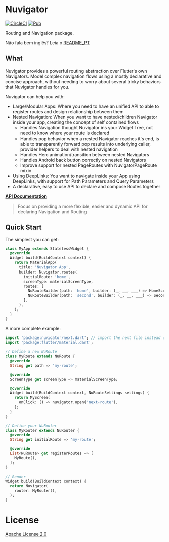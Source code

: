 # Nuvigator

[![CircleCI](https://circleci.com/gh/nubank/nuvigator/tree/master.svg?style=svg)](https://circleci.com/gh/nubank/nuvigator/tree/master)
[![Pub](https://img.shields.io/pub/v/nuvigator.svg)](https://pub.dartlang.org/packages/nuvigator)

Routing and Navigation package.

Não fala bem inglês? Leia o [README_PT](./README_PT.md)

## What

Nuvigator provides a powerful routing abstraction over Flutter's own Navigators. Model complex navigation flows using a mostly declarative and concise approach, without needing to worry about several tricky behaviors that Nuvigator handles for you.

Nuvigator can help you with:

- Large/Modular Apps: Where you need to have an unified API to able to register routes and design relationship between them
- Nested Navigation: When you want to have nested/children Navigator inside your app, creating the concept of self contained flows
  - Handles Navigation thought Nuvigator ins your Widget Tree, not need to know where your route is declared
  - Handles pop behavior when a nested Navigator reaches it's end, is able to transparently forward pop results into underlying caller, provider helpers to deal with nested navigation
  - Handles Hero animation/transition between nested Navigators
  - Handles Android back button correctly on nested Navigators
  - Improve support for nested PageRoutes with NuvigatorPageRoute mixin
- Using DeepLinks: You want to navigate inside your App using DeepLinks, with support for Path Parameters and Query Parameters
- A declarative, easy to use API to declare and compose Routes together

[**API Documentation**](./doc/next.md)
> Focus on providing a more flexible, easier and dynamic API for declaring Navigation and Routing

## Quick Start

The simplest you can get:

```dart
class MyApp extends StatelessWidget {
  @override
  Widget build(BuildContext context) {
    return MaterialApp(
      title: 'Nuvigator App',
      builder: Nuvigator.routes(
        initialRoute: 'home',
        screenType: materialScreenType,
        routes: [
          NuRouteBuilder(path: 'home', builder: (_, __, ___) => HomeScreen()),
          NuRouteBuilder(path: 'second', builder: (_, __, ___) => SecondScreen()),
        ],
      ),
    );
  }
}
```

A more complete example:

```dart
import 'package:nuvigator/next.dart'; // import the next file instead of `nuvigator.dart`
import 'package:flutter/material.dart';

// Define a new NuRoute
class MyRoute extends NuRoute {
  @override
  String get path => 'my-route';

  @override
  ScreenType get screenType => materialScreenType;

  @override
  Widget build(BuildContext context, NuRouteSettings settings) {
    return MyScreen(
      onClick: () => nuvigator.open('next-route'),
    );
  }
}

// Define your NuRouter
class MyRouter extends NuRouter {
  @override
  String get initialRoute => 'my-route';

  @override
  List<NuRoute> get registerRoutes => [
    MyRoute(),
  ];
}

// Render
Widget build(BuildContext context) {
  return Nuvigator(
    router: MyRouter(),
  );
}

```

# License
[Apache License 2.0](LICENSE)
